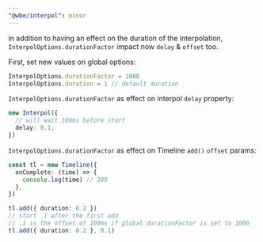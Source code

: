 ```yaml
---
"@wbe/interpol": minor
---
```


in addition to having an effect on the duration of the interpolation, `InterpolOptions.durationFactor` impact now `delay` & `offset` too.

First, set new values on global options:

```ts
InterpolOptions.durationFactor = 1000
InterpolOptions.duration = 1 // default duration
```

`InterpolOptions.durationFactor` as effect on interpol `delay` property:

```ts
new Interpol({
  // will wait 100ms before start
  delay: 0.1,
})
```

`InterpolOptions.durationFactor` as effect on Timeline `add()` `offset` params:

```ts
const tl = new Timeline({
  onComplete: (time) => {
    console.log(time) // 300
  },
})

tl.add({ duration: 0.2 })
// start .1 after the first add
// .1 is the offset of 100ms if global durationFactor is set to 1000
tl.add({ duration: 0.2 }, 0.1)
```
